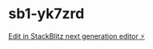 # sb1-yk7zrd

[Edit in StackBlitz next generation editor ⚡️](https://stackblitz.com/~/github.com/Miladebrahiem/sb1-yk7zrd)